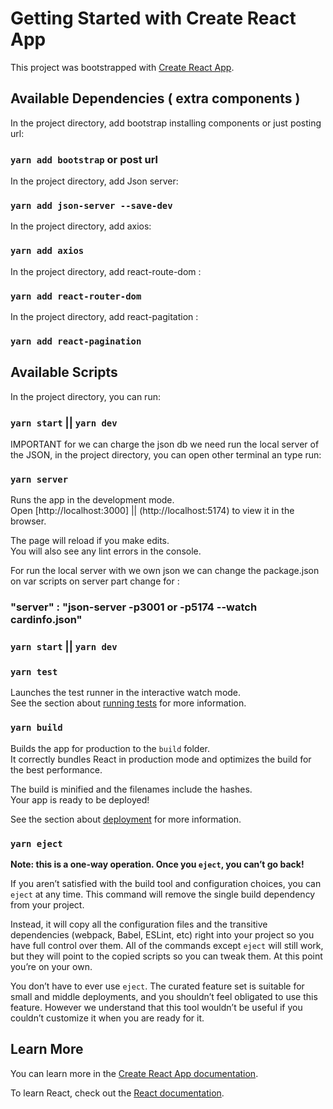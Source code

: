 # Getting Started with Create React App

This project was bootstrapped with [Create React App](https://github.com/facebook/create-react-app).


## Available Dependencies ( extra components )

In the project directory, add bootstrap installing components or just posting url:

### `yarn add bootstrap` or post url


In the project directory, add Json server:

### `yarn add json-server --save-dev`


In the project directory, add axios:

### `yarn add axios`


In the project directory, add react-route-dom :

### `yarn add react-router-dom`


In the project directory, add react-pagitation :

### `yarn add react-pagination`



## Available Scripts


In the project directory, you can run:

### `yarn start` || `yarn dev`


IMPORTANT for we can charge the json db we need run the local server of the JSON, in the project directory, 
you can open other terminal an type run:

### `yarn server`

Runs the app in the development mode.\
Open [http://localhost:3000] || (http://localhost:5174) to view it in the browser.

The page will reload if you make edits.\
You will also see any lint errors in the console.

For run the local server with we own json we can change the package.json on var scripts
on server part change for :

### "server" : "json-server -p3001 or -p5174 --watch cardinfo.json"



### `yarn start` || `yarn dev`


### `yarn test`

Launches the test runner in the interactive watch mode.\
See the section about [running tests](https://facebook.github.io/create-react-app/docs/running-tests) for more information.

### `yarn build`

Builds the app for production to the `build` folder.\
It correctly bundles React in production mode and optimizes the build for the best performance.

The build is minified and the filenames include the hashes.\
Your app is ready to be deployed!

See the section about [deployment](https://facebook.github.io/create-react-app/docs/deployment) for more information.

### `yarn eject`

**Note: this is a one-way operation. Once you `eject`, you can’t go back!**

If you aren’t satisfied with the build tool and configuration choices, you can `eject` at any time. This command will remove the single build dependency from your project.

Instead, it will copy all the configuration files and the transitive dependencies (webpack, Babel, ESLint, etc) right into your project so you have full control over them. All of the commands except `eject` will still work, but they will point to the copied scripts so you can tweak them. At this point you’re on your own.

You don’t have to ever use `eject`. The curated feature set is suitable for small and middle deployments, and you shouldn’t feel obligated to use this feature. However we understand that this tool wouldn’t be useful if you couldn’t customize it when you are ready for it.

## Learn More

You can learn more in the [Create React App documentation](https://facebook.github.io/create-react-app/docs/getting-started).

To learn React, check out the [React documentation](https://reactjs.org/).

